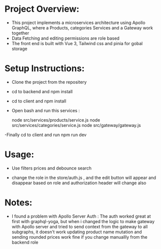 # Project Overview:

- This project implements a microservices architecture using Apollo GraphQL, where a Products, categories Services and a Gateway work together
- Data Fetching and editing permissions are role based
- The front end is built with Vue 3, Tailwind css and pinia for gobal storage

# Setup Instructions:

- Clone the project from the repositery

- cd to backend and npm install

- cd to client and npm install

- Open bash and run this services :

    node src/services/products/service.js
    node src/services/categories/service.js
    node src/gateway/gateway.js

-Finally cd to client and run npm run dev

# Usage:

- Use filters prices and debounce search

- change the role in the store/auth.js , and the edit button will appear and disappear based on role and authorization header will change also

# Notes:

- I found a problem with Apollo Server Auth : The auth worked great at first with graphql-yoga, but when i changed the logic 
to make gateway with Apollo server and tried to send context from the gateway to all subgraphs, it doesn't work
updating product name mutation and sending rounded prices work fine if you change manuallly from the backend role